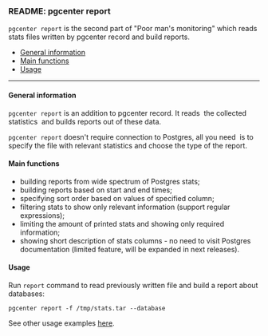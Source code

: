 ### README: pgcenter report

`pgcenter report` is the second part of "Poor man's monitoring" which reads stats files written by pgcenter record and build reports.

- [General information](#general-information)
- [Main functions](#main-functions)
- [Usage](#usage)
---

#### General information
`pgcenter report` is an addition to pgcenter record. It reads  the collected statistics  and builds reports out of these data.

`pgcenter report` doesn't require connection to Postgres, all you need  is to specify the file with relevant statistics and choose the type of the report.

#### Main functions
- building reports from wide spectrum of Postgres stats; 
- building reports based on start and end times;
- specifying sort order based on values of specified column;
- filtering stats to show only relevant information (support regular expressions);
- limiting the amount of printed stats and showing only required information;
- showing short description of stats columns - no need to visit Postgres documentation (limited feature, will be expanded in next releases). 

#### Usage
Run `report` command to read previously written file and build a report about databases:
```
pgcenter report -f /tmp/stats.tar --database
```

See other usage examples [here](examples.md).